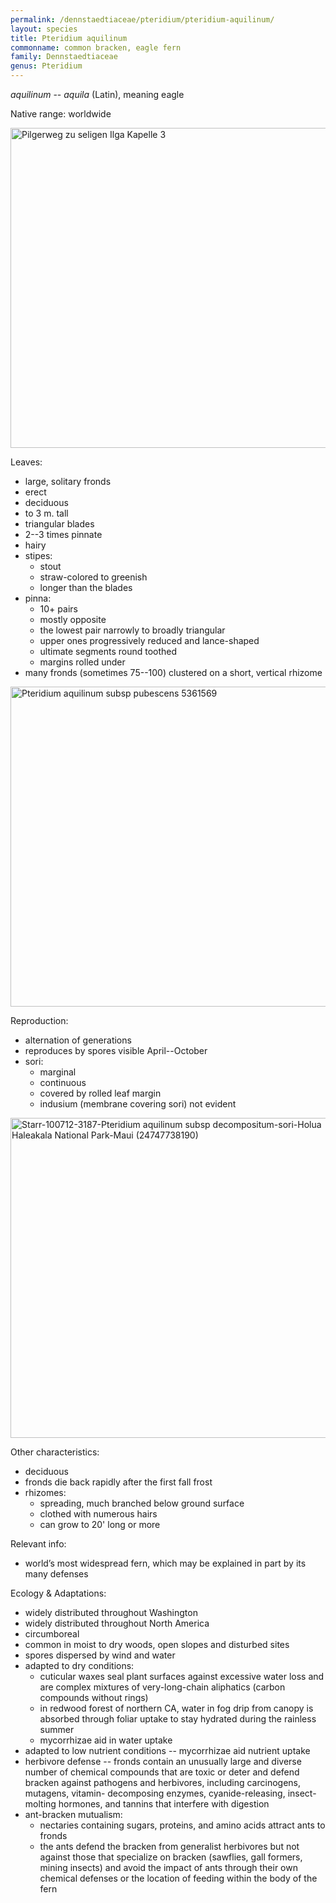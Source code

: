 ```yaml
---
permalink: /dennstaedtiaceae/pteridium/pteridium-aquilinum/
layout: species
title: Pteridium aquilinum
commonname: common bracken, eagle fern
family: Dennstaedtiaceae
genus: Pteridium
---
```


*aquilinum* -- *aquila* (Latin), meaning eagle

Native range: worldwide

<a title="böhringer friedrich / CC BY-SA 3.0 AT (https://creativecommons.org/licenses/by-sa/3.0/at/deed.en)" href="https://commons.wikimedia.org/wiki/File:Pilgerweg_zu_seligen_Ilga_Kapelle_3.JPG"><img width="512" alt="Pilgerweg zu seligen Ilga Kapelle 3" src="https://upload.wikimedia.org/wikipedia/commons/thumb/9/95/Pilgerweg_zu_seligen_Ilga_Kapelle_3.JPG/512px-Pilgerweg_zu_seligen_Ilga_Kapelle_3.JPG"></a>

Leaves:
  - large, solitary fronds
  - erect
  - deciduous
  - to 3 m. tall
  - triangular blades
  - 2--3 times pinnate
  - hairy
  - stipes:
    - stout
    - straw-colored to greenish
    - longer than the blades
  - pinna:
    - 10+ pairs
    - mostly opposite
    - the lowest pair narrowly to broadly triangular
    - upper ones progressively reduced and lance-shaped
    - ultimate segments round toothed
    - margins rolled under
  - many fronds (sometimes 75--100) clustered on a short, vertical rhizome

<a title="Howard F. Schwartz from United States, Colorado State University / CC BY 3.0 US (https://creativecommons.org/licenses/by/3.0/us/deed.en)" href="https://commons.wikimedia.org/wiki/File:Pteridium_aquilinum_subsp_pubescens_5361569.jpg"><img width="512" alt="Pteridium aquilinum subsp pubescens 5361569" src="https://upload.wikimedia.org/wikipedia/commons/thumb/3/38/Pteridium_aquilinum_subsp_pubescens_5361569.jpg/512px-Pteridium_aquilinum_subsp_pubescens_5361569.jpg"></a>

Reproduction:
  - alternation of generations
  - reproduces by spores visible April--October
  - sori:
    - marginal
    - continuous
    - covered by rolled leaf margin
    - indusium (membrane covering sori) not evident

<a title="Forest &amp; Kim Starr / CC BY 3.0 US (https://creativecommons.org/licenses/by/3.0/us/deed.en)" href="https://commons.wikimedia.org/wiki/File:Starr-100712-3187-Pteridium_aquilinum_subsp_decompositum-sori-Holua_Haleakala_National_Park-Maui_(24747738190).jpg"><img width="512" alt="Starr-100712-3187-Pteridium aquilinum subsp decompositum-sori-Holua Haleakala National Park-Maui (24747738190)" src="https://upload.wikimedia.org/wikipedia/commons/thumb/1/10/Starr-100712-3187-Pteridium_aquilinum_subsp_decompositum-sori-Holua_Haleakala_National_Park-Maui_%2824747738190%29.jpg/512px-Starr-100712-3187-Pteridium_aquilinum_subsp_decompositum-sori-Holua_Haleakala_National_Park-Maui_%2824747738190%29.jpg"></a>

Other characteristics:
  - deciduous
  - fronds die back rapidly after the first fall frost
  - rhizomes:
    - spreading, much branched below ground surface
    - clothed with numerous hairs
    - can grow to 20' long or more

Relevant info:
  - world’s most widespread fern, which may be explained in part by its many defenses

Ecology & Adaptations:
  - widely distributed throughout Washington
  - widely distributed throughout North America
  - circumboreal
  - common in moist to dry woods, open slopes and disturbed sites
  - spores dispersed by wind and water
  - adapted to dry conditions:
    - cuticular waxes seal plant surfaces against excessive water loss and are complex mixtures of very-long-chain aliphatics (carbon compounds without rings)
    - in redwood forest of northern CA, water in fog drip from canopy is absorbed through foliar uptake to stay hydrated during the rainless summer
    - mycorrhizae aid in water uptake
  - adapted to low nutrient conditions -- mycorrhizae aid nutrient uptake
  - herbivore defense -- fronds contain an unusually large and diverse number of chemical compounds that are toxic or deter and defend bracken against pathogens and herbivores, including carcinogens, mutagens, vitamin- decomposing enzymes, cyanide-releasing, insect- molting hormones, and tannins that interfere with digestion
  - ant-bracken mutualism:
    - nectaries containing sugars, proteins, and amino acids attract ants to fronds
    - the ants defend the bracken from generalist herbivores but not against those that specialize on bracken (sawflies, gall formers, mining insects) and avoid the impact of ants through their own chemical defenses or the location of feeding within the body of the fern
